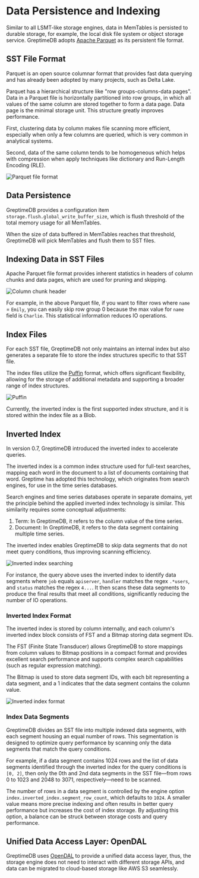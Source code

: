 # Data Persistence and Indexing

Similar to all LSMT-like storage engines, data in MemTables is persisted to durable storage, for example, the local disk file system or object storage service. GreptimeDB adopts [Apache Parquet][1] as its persistent file format.

## SST File Format

Parquet is an open source columnar format that provides fast data querying and has already been adopted by many projects, such as Delta Lake.

Parquet has a hierarchical structure like "row groups-columns-data pages". Data in a Parquet file is horizontally partitioned into row groups, in which all values of the same column are stored together to form a data page. Data page is the minimal storage unit. This structure greatly improves performance.

First, clustering data by column makes file scanning more efficient, especially when only a few columns are queried, which is very common in analytical systems.

Second, data of the same column tends to be homogeneous which helps with compression when apply techniques like dictionary and Run-Length Encoding (RLE).

![Parquet file format](/parquet-file-format.png)

## Data Persistence

GreptimeDB provides a configuration item `storage.flush.global_write_buffer_size`, which is flush threshold of the total memory usage for all MemTables.

When the size of data buffered in MemTables reaches that threshold, GreptimeDB will pick MemTables and flush them to SST files.

## Indexing Data in SST Files

Apache Parquet file format provides inherent statistics in headers of column chunks and data pages, which are used for pruning and skipping.

![Column chunk header](/column-chunk-header.png)

For example, in the above Parquet file, if you want to filter rows where `name` = `Emily`, you can easily skip row group 0 because the max value for `name` field is `Charlie`. This statistical information reduces IO operations.

## Index Files

For each SST file, GreptimeDB not only maintains an internal index but also generates a separate file to store the index structures specific to that SST file.

The index files utilize the [Puffin][3] format, which offers significant flexibility, allowing for the storage of additional metadata and supporting a broader range of index structures.

![Puffin](/puffin.png)

Currently, the inverted index is the first supported index structure, and it is stored within the index file as a Blob.

## Inverted Index

In version 0.7, GreptimeDB introduced the inverted index to accelerate queries.

The inverted index is a common index structure used for full-text searches, mapping each word in the document to a list of documents containing that word. Greptime has adopted this technology, which originates from search engines, for use in the time series databases.

Search engines and time series databases operate in separate domains, yet the principle behind the applied inverted index technology is similar. This similarity requires some conceptual adjustments:
1. Term: In GreptimeDB, it refers to the column value of the time series.
2. Document: In GreptimeDB, it refers to the data segment containing multiple time series.

The inverted index enables GreptimeDB to skip data segments that do not meet query conditions, thus improving scanning efficiency.

![Inverted index searching](/inverted-index-searching.png)

For instance, the query above uses the inverted index to identify data segments where `job` equals `apiserver`, `handler` matches the regex `.*users`, and `status` matches the regex `4...`. It then scans these data segments to produce the final results that meet all conditions, significantly reducing the number of IO operations.

### Inverted Index Format

The inverted index is stored by column internally, and each column's inverted index block consists of FST and a Bitmap storing data segment IDs.

The FST (Finite State Transducer) allows GreptimeDB to store mappings from column values to Bitmap positions in a compact format and provides excellent search performance and supports complex search capabilities (such as regular expression matching).

The Bitmap is used to store data segment IDs, with each bit representing a data segment, and a 1 indicates that the data segment contains the column value.

![Inverted index format](/inverted-index-format.png)

### Index Data Segments

GreptimeDB divides an SST file into multiple indexed data segments, with each segment housing an equal number of rows. This segmentation is designed to optimize query performance by scanning only the data segments that match the query conditions. 

For example, if a data segment contains 1024 rows and the list of data segments identified through the inverted index for the query conditions is `[0, 2]`, then only the 0th and 2nd data segments in the SST file—from rows 0 to 1023 and 2048 to 3071, respectively—need to be scanned.

The number of rows in a data segment is controlled by the engine option `index.inverted_index.segment_row_count`, which defaults to `1024`. A smaller value means more precise indexing and often results in better query performance but increases the cost of index storage. By adjusting this option, a balance can be struck between storage costs and query performance.

## Unified Data Access Layer: OpenDAL

GreptimeDB uses [OpenDAL][2] to provide a unified data access layer, thus, the storage engine does not need to interact with different storage APIs, and data can be migrated to cloud-based storage like AWS S3 seamlessly.

[1]: https://parquet.apache.org
[2]: https://github.com/datafuselabs/opendal
[3]: https://iceberg.apache.org/puffin-spec
